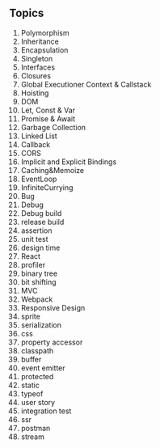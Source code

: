 ## Topics
1. Polymorphism 
2. Inheritance
3. Encapsulation 
4. Singleton
5. Interfaces
6. Closures
7. Global Executioner Context & Callstack
8. Hoisting
9. DOM
10. Let, Const & Var
11. Promise & Await
12. Garbage Collection 
13. Linked List
14. Callback
15. CORS
16. Implicit and Explicit Bindings
17. Caching&Memoize
18. EventLoop
19. InfiniteCurrying
20. Bug
21. Debug
22. Debug build
23. release build
24. assertion
25. unit test
26. design time 
27. React
29. profiler
30. binary tree
31. bit shifting
32. MVC
33. Webpack
34. Responsive Design 
35. sprite
36. serialization
37. css
38. property accessor 
39. classpath
40. buffer
41. event emitter
42. protected
43. static
45. typeof
46. user story
47. integration test 
48. ssr
49. postman
50. stream
